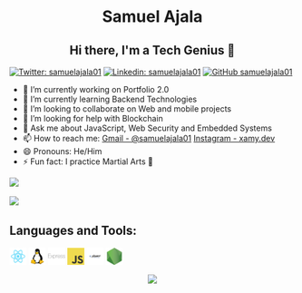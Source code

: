 <h1 align = center> Samuel Ajala</h1>


<h2 align = center> Hi there, I'm a Tech Genius 👋</h2>


[![Twitter: samuelajala01](https://img.shields.io/twitter/follow/samuelajala01?style=social)](https://twitter.com/samuelajala01)
[![Linkedin: samuelajala01](https://img.shields.io/badge/-samuelajala01-blue?style=flat-square&logo=Linkedin&logoColor=white&link=https://www.linkedin.com/in/samuelajala01/)](https://www.linkedin.com/in/samuelajala01/)
[![GitHub samuelajala01](https://img.shields.io/github/followers/samuelajala01?label=follow&style=social)](https://github.com/samuelajala01)



- 🔭 I’m currently working on Portfolio 2.0
- 🌱 I’m currently learning Backend Technologies 
- 👯 I’m looking to collaborate on Web and mobile projects
- 🤔 I’m looking for help with Blockchain
- 💬 Ask me about JavaScript, Web Security and Embedded Systems
- 📫 How to reach me:  [Gmail - @samuelajala01](https://samuelajala01@gmail.com) [Instagram - xamy.dev](https://instagram.com/xamy.dev)
- 😄 Pronouns: He/Him
- ⚡ Fun fact: I practice Martial Arts 🥋

<p>
  <img width=400em src ="https://github-readme-stats.vercel.app/api/top-langs/?username=samuelajala01&theme=dark&hide_langs_below=1"/>
</p>


<p>
  <img width=500em src ="https://github-readme-stats.vercel.app/api?username=samuelajala01&show_icons=true&theme=tokyonight&line_height=27&color=0000FF&bgcolor=191919&include_all_commits=true"/>
</p>

## Languages and Tools:

<code><img height="30" src="https://raw.githubusercontent.com/github/explore/80688e429a7d4ef2fca1e82350fe8e3517d3494d/topics/react/react.png"></code>
<code><img height="30" src="https://raw.githubusercontent.com/github/explore/80688e429a7d4ef2fca1e82350fe8e3517d3494d/topics/linux/linux.png"></code>
<code><img height="30" src="https://raw.githubusercontent.com/github/explore/80688e429a7d4ef2fca1e82350fe8e3517d3494d/topics/express/express.png"></code>
<code><img height="30" src="https://raw.githubusercontent.com/github/explore/80688e429a7d4ef2fca1e82350fe8e3517d3494d/topics/javascript/javascript.png"></code>
<code><img height="30" src="https://raw.githubusercontent.com/github/explore/80688e429a7d4ef2fca1e82350fe8e3517d3494d/topics/jquery/jquery.png"></code>
<code><img height="30" src="https://raw.githubusercontent.com/github/explore/80688e429a7d4ef2fca1e82350fe8e3517d3494d/topics/nodejs/nodejs.png"></code>    
  
<p align=center>
<img src ="https://komarev.com/ghpvc/?username=samuelajala01&label=Views&color=blue&style=plastic"/>
</p>
  
  
